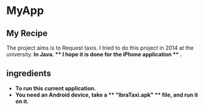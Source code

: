 # MyApp

## My Recipe

The project aims is to Request taxis.
I tried to do this project in 2014 at the university.<strong> In Java.
** I hope it is done for the iPhone application ** .

## ingredients

* To run this current application.
* You need an Android device, take a ** "IbraTaxi.apk" ** file, and run it on it.




